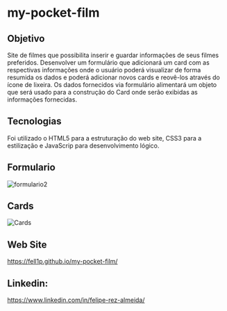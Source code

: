 ﻿# my-pocket-film

## Objetivo

Site de filmes que possibilita inserir e guardar informações de seus filmes preferidos.
Desenvolver um formulário que adicionará um card com as respectivas informações onde o usuário poderá visualizar de forma resumida os dados e poderá adicionar novos cards e reovê-los através do ícone de lixeira.
Os dados fornecidos via formulário alimentará um objeto que será usado para a construção do Card onde serão exibidas as informações fornecidas.

## Tecnologias

Foi utilizado o HTML5 para a estruturação do web site, CSS3 para a estilização e JavaScrip para desenvolvimento lógico.

## Formulario

![formulario2](https://user-images.githubusercontent.com/99513670/194970233-88a469f7-3c53-45a4-ba14-02a408b35832.PNG)

## Cards

![Cards](https://user-images.githubusercontent.com/99513670/194970250-e5e02c43-5829-467b-b058-473a38c3c0d7.PNG)

## Web Site

https://fell1p.github.io/my-pocket-film/

## Linkedin: 

https://www.linkedin.com/in/felipe-rez-almeida/
